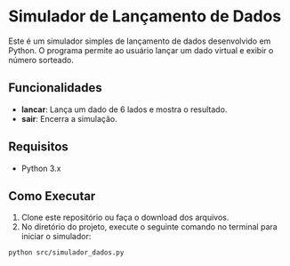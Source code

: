 # Simulador de Lançamento de Dados

Este é um simulador simples de lançamento de dados desenvolvido em Python. O programa permite ao usuário lançar um dado virtual e exibir o número sorteado.

## Funcionalidades

- **lancar**: Lança um dado de 6 lados e mostra o resultado.
- **sair**: Encerra a simulação.

## Requisitos

- Python 3.x

## Como Executar

1. Clone este repositório ou faça o download dos arquivos.
2. No diretório do projeto, execute o seguinte comando no terminal para iniciar o simulador:

```bash
python src/simulador_dados.py
